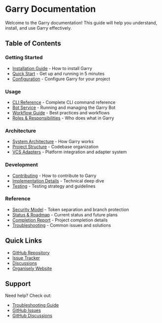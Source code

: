 # Garry Documentation

Welcome to the Garry documentation! This guide will help you understand, install, and use Garry effectively.

## Table of Contents

### Getting Started
- [Installation Guide](INSTALLATION.md) - How to install Garry
- [Quick Start](QUICKSTART.md) - Get up and running in 5 minutes
- [Configuration](CONFIGURATION.md) - Configure Garry for your project

### Usage
- [CLI Reference](CLI.md) - Complete CLI command reference
- [Bot Service](BOT.md) - Running and managing the Garry Bot
- [Workflow Guide](WORKFLOW.md) - Best practices and workflows
- [Roles & Responsibilities](ROLES.md) - Who does what in Garry

### Architecture
- [System Architecture](ARCHITECTURE.md) - How Garry works
- [Project Structure](STRUCTURE.md) - Codebase organization
- [VCS Adapters](ADAPTERS.md) - Platform integration and adapter system

### Development
- [Contributing](CONTRIBUTING.md) - How to contribute to Garry
- [Implementation Details](IMPLEMENTATION.md) - Technical deep dive
- [Testing](TESTING.md) - Testing strategy and guidelines

### Reference
- [Security Model](SECURITY.md) - Token separation and branch protection
- [Status & Roadmap](STATUS.md) - Current status and future plans
- [Completion Report](COMPLETION.md) - Project completion details
- [Troubleshooting](TROUBLESHOOTING.md) - Common issues and solutions

## Quick Links

- [GitHub Repository](https://github.com/organisely/garry)
- [Issue Tracker](https://github.com/organisely/garry/issues)
- [Discussions](https://github.com/organisely/garry/discussions)
- [Organisely Website](https://organisely.com)

## Support

Need help? Check out:
- [Troubleshooting Guide](TROUBLESHOOTING.md)
- [GitHub Issues](https://github.com/organisely/garry/issues)
- [GitHub Discussions](https://github.com/organisely/garry/discussions)
